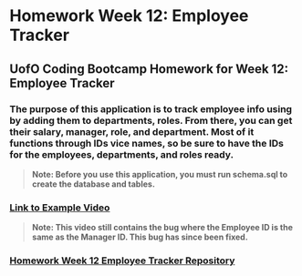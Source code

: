 # Homework Week 12: Employee Tracker
## UofO Coding Bootcamp Homework for Week 12: Employee Tracker

  ### The purpose of this application is to track employee info using by adding them to departments, roles. From there, you can get their salary, manager, role, and department. Most of it functions through IDs vice names, so be sure to have the IDs for the employees, departments, and roles ready. 
  >**Note: Before you use this application, you must run schema.sql to create the database and tables.** 
  ### [Link to Example Video](https://drive.google.com/file/d/1-F5v6P7H42SthWhqUnayt5Z1GMs9Zrxa/view?usp=sharing)  
  >**Note: This video still contains the bug where the Employee ID is the same as the Manager ID. This bug has since been fixed.**
  ### [Homework Week 12 Employee Tracker Repository](https://github.com/reidk361/Homework-Week-12-Employee-Tracker)